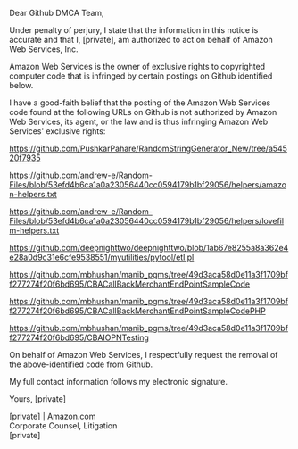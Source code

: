 Dear Github DMCA Team,

Under penalty of perjury, I state that the information in this notice is accurate and that I, [private], am authorized to act on behalf of Amazon Web Services, Inc.

Amazon Web Services is the owner of exclusive rights to copyrighted computer code that is infringed by certain postings on Github identified below.

I have a good-faith belief that the posting of the Amazon Web Services code found at the following URLs on Github is not authorized by Amazon Web Services, its agent, or the law and is thus infringing Amazon Web Services' exclusive rights:

https://github.com/PushkarPahare/RandomStringGenerator_New/tree/a54520f7935

https://github.com/andrew-e/Random-Files/blob/53efd4b6ca1a0a23056440cc0594179b1bf29056/helpers/amazon-helpers.txt

https://github.com/andrew-e/Random-Files/blob/53efd4b6ca1a0a23056440cc0594179b1bf29056/helpers/lovefilm-helpers.txt

https://github.com/deepnighttwo/deepnighttwo/blob/1ab67e8255a8a362e4e28a0d9c31e6cfe9538551/myutilities/pytool/etl.pl

https://github.com/mbhushan/manib_pgms/tree/49d3aca58d0e11a3f1709bff277274f20f6bd695/CBACallBackMerchantEndPointSampleCode

https://github.com/mbhushan/manib_pgms/tree/49d3aca58d0e11a3f1709bff277274f20f6bd695/CBACallBackMerchantEndPointSampleCodePHP

https://github.com/mbhushan/manib_pgms/tree/49d3aca58d0e11a3f1709bff277274f20f6bd695/CBAIOPNTesting


On behalf of Amazon Web Services, I respectfully request the removal of the above-identified code from Github.

My full contact information follows my electronic signature.

Yours,
[private]

[private] | Amazon.com  
Corporate Counsel, Litigation  
[private]
